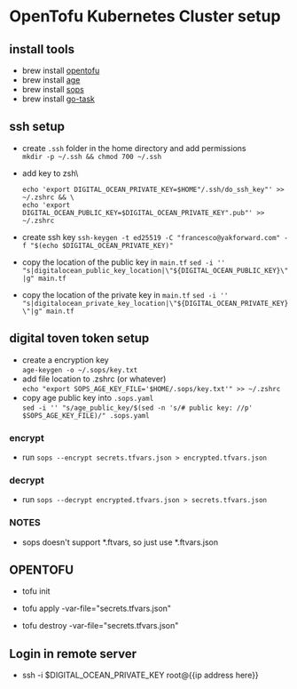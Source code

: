 
# OpenTofu Kubernetes Cluster setup

## install tools

- brew install [opentofu]( https://github.com/opentofu/opentofu)
- brew install [age](https://github.com/FiloSottile/age)
- brew install [sops](https://github.com/getsops/sops)
- brew install [go-task](https://taskfile.dev/)

## ssh setup

- create `.ssh` folder in the home directory and add permissions \
    `mkdir -p ~/.ssh && chmod 700 ~/.ssh`

- add key to zsh\
    ```
    echo 'export DIGITAL_OCEAN_PRIVATE_KEY=$HOME"/.ssh/do_ssh_key"' >> ~/.zshrc && \
    echo 'export DIGITAL_OCEAN_PUBLIC_KEY=$DIGITAL_OCEAN_PRIVATE_KEY".pub"' >> ~/.zshrc
    ```

- create ssh key
    `ssh-keygen -t ed25519 -C "francesco@yakforward.com" -f "$(echo $DIGITAL_OCEAN_PRIVATE_KEY)"`

- copy the location of the public key in `main.tf`
    `sed -i '' "s|digitalocean_public_key_location|\"${DIGITAL_OCEAN_PUBLIC_KEY}\"|g" main.tf`

- copy the location of the private key in `main.tf`
    `sed -i '' "s|digitalocean_private_key_location|\"${DIGITAL_OCEAN_PRIVATE_KEY}\"|g" main.tf`

## digital toven token setup

- create a encryption key\
    `age-keygen -o ~/.sops/key.txt`
- add file location to .zshrc (or whatever)\
    `echo "export SOPS_AGE_KEY_FILE='$HOME/.sops/key.txt'" >> ~/.zshrc`
- copy age public key into `.sops.yaml`\
    `sed -i '' "s/age_public_key/$(sed -n 's/# public key: //p' $SOPS_AGE_KEY_FILE)/" .sops.yaml`

### encrypt

- run `sops --encrypt secrets.tfvars.json > encrypted.tfvars.json`

### decrypt

- run `sops --decrypt encrypted.tfvars.json > secrets.tfvars.json`

### NOTES
- sops doesn't support *.ftvars, so just use *.ftvars.json

## OPENTOFU 

- tofu init

- tofu apply -var-file="secrets.tfvars.json"

- tofu destroy -var-file="secrets.tfvars.json"

## Login in remote server

- ssh -i $DIGITAL_OCEAN_PRIVATE_KEY root@{{ip address here}}